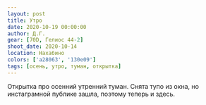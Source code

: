```yaml
---
layout: post
title: Утро
date: 2020-10-19 00:00:00
author: Д.Г.
gear: [70D, Гелиос 44-2]
shoot_date: 2020-10-14
location: Нахабино
colors: ['a28063', '130e09']
tags: [осень, утро, туман, открытка]
---
```

Открытка про осенний утренний туман. Снята тупо из окна, но инстаграмной публике зашла, поэтому теперь и здесь.
